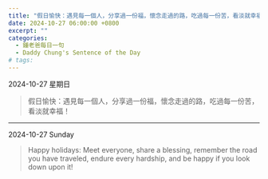 ```yaml
---
title: "假日愉快：遇見每一個人，分享過一份福，懷念走過的路，吃過每一份苦，看淡就幸福！ <br> Happy holidays: Meet everyone, share a blessing, remember the road you have traveled, endure every hardship, and be happy if you look down upon it!"
date: 2024-10-27 06:00:00 +0800
excerpt: ""
categories:
  - 鍾老爸每日一句
  - Daddy Chung's Sentence of the Day
# tags:
---
```


2024-10-27 星期日

> 假日愉快：遇見每一個人，分享過一份福，懷念走過的路，吃過每一份苦，看淡就幸福！

---

2024-10-27 Sunday

> Happy holidays: Meet everyone, share a blessing, remember the road you have traveled, endure every hardship, and be happy if you look down upon it!
